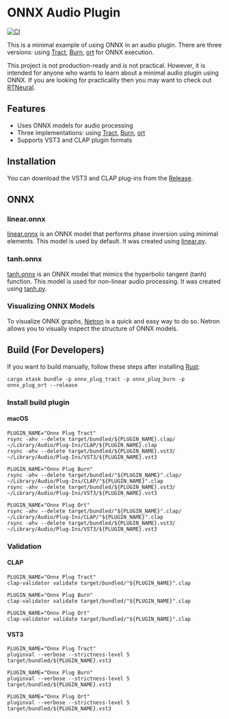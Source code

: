 # ONNX Audio Plugin

[![CI](https://github.com/AkiyukiOkayasu/onnx_audio_plugin/actions/workflows/ci.yaml/badge.svg)](https://github.com/AkiyukiOkayasu/onnx_audio_plugin/actions/workflows/ci.yaml)

This is a minimal example of using ONNX in an audio plugin. There are three versions: using [Tract](https://github.com/sonos/tract), [Burn](https://github.com/tracel-ai/burn), [ort](https://github.com/pykeio/ort) for ONNX execution.  

This project is not production-ready and is not practical. However, it is intended for anyone who wants to learn about a minimal audio plugin using ONNX. If you are looking for practicality then you may want to check out [RTNeural](https://github.com/jatinchowdhury18/RTNeural).

## Features

- Uses ONNX models for audio processing
- Three implementations: using [Tract](https://github.com/sonos/tract), [Burn](https://github.com/tracel-ai/burn), [ort](https://github.com/pykeio/ort)
- Supports VST3 and CLAP plugin formats

## Installation

You can download the VST3 and CLAP plug-ins from the [Release](https://github.com/AkiyukiOkayasu/onnx_audio_plugin/releases/latest).

## ONNX

### linear.onnx

[linear.onnx](onnx/linear.onnx) is an ONNX model that performs phase inversion using minimal elements. This model is used by default. It was created using [linear.py](onnx/linear.py).

### tanh.onnx

[tanh.onnx](onnx/tanh.onnx) is an ONNX model that mimics the hyperbolic tangent (tanh) function. This model is used for non-linear audio processing. It was created using [tanh.py](onnx/tanh.py).

### Visualizing ONNX Models

To visualize ONNX graphs, [Netron](https://netron.app/) is a quick and easy way to do so. Netron allows you to visually inspect the structure of ONNX models.

## Build (For Developers)

If you want to build manually, follow these steps after installing [Rust](https://rustup.rs/):

```shell
cargo xtask bundle -p onnx_plug_tract -p onnx_plug_burn -p onnx_plug_ort --release
```

### Install build plugin

#### macOS

```shell
PLUGIN_NAME="Onnx Plug Tract"
rsync -ahv --delete target/bundled/${PLUGIN_NAME}.clap/ ~/Library/Audio/Plug-Ins/CLAP/${PLUGIN_NAME}.clap
rsync -ahv --delete target/bundled/${PLUGIN_NAME}.vst3/ ~/Library/Audio/Plug-Ins/VST3/${PLUGIN_NAME}.vst3
```

```shell
PLUGIN_NAME="Onnx Plug Burn"
rsync -ahv --delete target/bundled/"${PLUGIN_NAME}".clap/ ~/Library/Audio/Plug-Ins/CLAP/"${PLUGIN_NAME}".clap
rsync -ahv --delete target/bundled/${PLUGIN_NAME}.vst3/ ~/Library/Audio/Plug-Ins/VST3/${PLUGIN_NAME}.vst3
```

```shell
PLUGIN_NAME="Onnx Plug Ort"
rsync -ahv --delete target/bundled/"${PLUGIN_NAME}".clap/ ~/Library/Audio/Plug-Ins/CLAP/"${PLUGIN_NAME}".clap
rsync -ahv --delete target/bundled/${PLUGIN_NAME}.vst3/ ~/Library/Audio/Plug-Ins/VST3/${PLUGIN_NAME}.vst3
```

### Validation

#### CLAP

```shell
PLUGIN_NAME="Onnx Plug Tract"
clap-validator validate target/bundled/"${PLUGIN_NAME}".clap
```

```shell
PLUGIN_NAME="Onnx Plug Burn"
clap-validator validate target/bundled/"${PLUGIN_NAME}".clap
```

```shell
PLUGIN_NAME="Onnx Plug Ort"
clap-validator validate target/bundled/"${PLUGIN_NAME}".clap
```

#### VST3

```shell
PLUGIN_NAME="Onnx Plug Tract"
pluginval --verbose --strictness-level 5 target/bundled/${PLUGIN_NAME}.vst3
```

```shell
PLUGIN_NAME="Onnx Plug Burn"
pluginval --verbose --strictness-level 5 target/bundled/${PLUGIN_NAME}.vst3
```

```shell
PLUGIN_NAME="Onnx Plug Ort"
pluginval --verbose --strictness-level 5 target/bundled/${PLUGIN_NAME}.vst3
```
